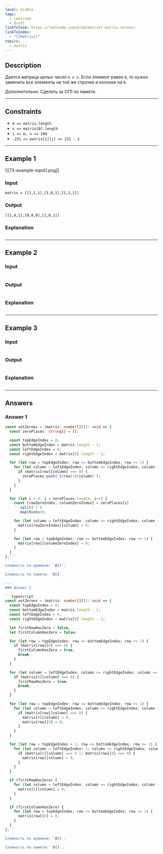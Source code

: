 ```yaml
---
level: middle
tags:
  - leetcode
  - draft
linkToTask: https://leetcode.com/problems/set-matrix-zeroes/
linkToIndex:
  - "[[Matrix]]"
topics:
  - matrix
---
```

## Description

Дается матрица целых чисел `m x n`. Если элемент равен `0`, то нужно заменить все элементы на той же строчке и колонке на `0`.

Дополнительно: Сделать за O(1) по памяти.

---
## Constraints

- `m == matrix.length`
- `n == matrix[0].length`
- `1 <= m, n <= 200`
- `-231 <= matrix[i][j] <= 231 - 1`

---
## Example 1

![[73-example-input1.png]]

### Input

```
matrix = [[1,1,1],[1,0,1],[1,1,1]]
```
### Output

```
[[1,0,1],[0,0,0],[1,0,1]]
```
### Explanation

```
```

---
## Example 2

### Input

```
```
### Output

```
```
### Explanation

```
```

---
## Example 3

### Input

```
```
### Output

```
```
### Explanation

```
```

---
## Answers

### Answer 1

```typescript
const setZeroes = (matrix: number[][]): void => {
  const zeroPlaces: string[] = [];

  const topEdgeIndex = 0;
  const bottomEdgeIndex = matrix.length - 1;
  const leftEdgeIndex = 0;
  const rightEdgeIndex = matrix[0].length - 1;

  for (let row = topEdgeIndex; row <= bottomEdgeIndex; row += 1) {
    for (let column = leftEdgeIndex; column <= rightEdgeIndex; column += 1) {
      if (matrix[row][column] === 0) {
        zeroPlaces.push(`${row}|${column}`);
      }
    }
  }

  for (let i = 0; i < zeroPlaces.length; i++) {
    const [rowZeroIndex, columnZeroIndex] = zeroPlaces[i]
      .split('|')
      .map(Number);

    for (let column = leftEdgeIndex; column <= rightEdgeIndex; column += 1) {
      matrix[rowZeroIndex][column] = 0;
    }

    for (let row = topEdgeIndex; row <= bottomEdgeIndex; row += 1) {
      matrix[row][columnZeroIndex] = 0;
    }
  }
};```

Сложность по времени: `O()`.

Сложность по памяти: `O()`.

---
### Answer 2

```typescript
const setZeroes = (matrix: number[][]): void => {
  const topEdgeIndex = 0;
  const bottomEdgeIndex = matrix.length - 1;
  const leftEdgeIndex = 0;
  const rightEdgeIndex = matrix[0].length - 1;

  let firstRowHasZero = false;
  let firstColumnHasZero = false;

  for (let row = topEdgeIndex; row <= bottomEdgeIndex; row += 1) {
    if (matrix[row][0] === 0) {
      firstColumnHasZero = true;
      break;
    } 
  }

  for (let column = leftEdgeIndex; column <= rightEdgeIndex; column += 1) {
    if (matrix[0][column] === 0) {
      firstRowHasZero = true;
      break;
    }
  }

  for (let row = topEdgeIndex; row <= bottomEdgeIndex; row += 1) {
    for (let column = leftEdgeIndex; column <= rightEdgeIndex; column += 1) {
      if (matrix[row][column] === 0) {
        matrix[0][column] = 0;
        matrix[row][0] = 0;
      }
    }
  }

  for (let row = topEdgeIndex + 1; row <= bottomEdgeIndex; row += 1) {
    for (let column = leftEdgeIndex+ 1; column <= rightEdgeIndex; column += 1) {
      if (matrix[0][column] === 0 || matrix[row][0] === 0) {
        matrix[row][column] = 0;
      }
    }
  }

  if (firstRowHasZero) {
    for (let column = leftEdgeIndex; column <= rightEdgeIndex; column += 1) {
      matrix[0][column] = 0;
    }
  }

  if (firstColumnHasZero) {
    for (let row = topEdgeIndex; row <= bottomEdgeIndex; row += 1) {
      matrix[row][0] = 0;
    }
  }
};```

Сложность по времени: `O()`.

Сложность по памяти: `O()`.

